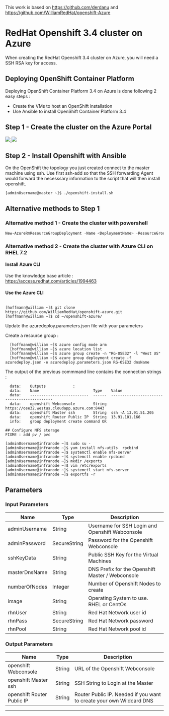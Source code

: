 This work is based on https://github.com/derdanu and https://github.com/WilliamRedHat/openshift-Azure

# RedHat Openshift 3.4 cluster on Azure

When creating the RedHat Openshift 3.4 cluster on Azure, you will need a SSH RSA key for access.

## Deploying OpenShift Container Platform 

Deploying OpenShift Container Platform 3.4 on Azure is done following 2 easy steps :
- Create the VMs to host an OpenShift installation
- Use Ansible to install OpenShift Container Platform 3.4 

## Step 1 - Create the cluster on the Azure Portal 

<a href="https://portal.azure.com/#create/Microsoft.Template/uri/https%3A%2F%2Fraw.githubusercontent.com%2Fgbechara%2Fopenshift-azure%2Fmaster%2Fazuredeploy.json" target="_blank">
    <img src="http://azuredeploy.net/deploybutton.png"/>
</a>
<a href="http://armviz.io/#/?load=https%3A%2F%2Fraw.githubusercontent.com%2FWilliamRedHat%2Fopenshift-azure%2Frhel%2Fazuredeploy.json" target="_blank">
    <img src="http://armviz.io/visualizebutton.png"/>
</a>

## Step 2 - Install Openshift with Ansible

On the OpenShift the topology you just created connect to the master machine using ssh.  Use first ssh-add so that 
the SSH forwarding Agent would forward the necesssary information to the script that will then install openshift.

```
[adminUsername@master ~]$ ./openshift-install.sh

```
## Alternative methods to Step 1

### Alternative method 1 - Create the cluster with powershell

```powershell
New-AzureRmResourceGroupDeployment -Name <DeploymentName> -ResourceGroupName <RessourceGroupName> -TemplateUri https://raw.githubusercontent.com/WilliamRedHat/openshift-azure/rhel/azuredeploy.json
```
### Alternative method 2 - Create the cluster with Azure CLI on RHEL 7.2

#### Install Azure CLI
Use the knowledge base article : https://access.redhat.com/articles/1994463

#### Use the Azure CLI
```

[hoffmann@william ~]$ git clone https://github.com/WilliamRedHat/openshift-azure.git
[hoffmann@william ~]$ cd ~/openshift-azure/
```

Update the azuredeploy.parameters.json file with your parameters

Create a resource group :

```
  [hoffmann@william ~]$ azure config mode arm
  [hoffmann@william ~]$ azure location list
  [hoffmann@william ~]$ azure group create -n "RG-OSE32" -l "West US"
  [hoffmann@william ~]$ azure group deployment create -f azuredeploy.json -e azuredeploy.parameters.json RG-OSE32 dnsName

```
The output of the previous commmand line contains the connection strings :

```
  data:    Outputs            :
  data:    Name                        Type    Value                                       
  data:    --------------------------  ------  --------------------------------------------
  data:    openshift Webconsole        String  https://ose32.westus.cloudapp.azure.com:8443
  data:    openshift Master ssh        String  ssh -A 13.91.51.205                         
  data:    openshift Router Public IP  String  13.91.101.166                               
  info:    group deployment create command OK

```

```
## Configure NFS storage
FIXME : add pv / pvc
```
```
[adminUsername@infranode ~]$ sudo su -
[adminUsername@infranode ~]$ yum install nfs-utils  rpcbind
[adminUsername@infranode ~]$ systemctl enable nfs-server
[adminUsername@infranode ~]$ systemctl enable rpcbind
[adminUsername@infranode ~]$ mkdir /exports
[adminUsername@infranode ~]$ vim /etc/exports
[adminUsername@infranode ~]$ systemctl start nfs-server
[adminUsername@infranode ~]$ exportfs -r
```

## Parameters

### Input Parameters

| Name          | Type          | Description                                      |
| ------------- | ------------- | -------------------------------------------------|
| adminUsername | String        | Username for SSH Login and Openshift Webconsole  |
| adminPassword | SecureString  | Password for the Openshift Webconsole            |
| sshKeyData    | String        | Public SSH Key for the Virtual Machines          |
| masterDnsName | String        | DNS Prefix for the Openshift Master / Webconsole |
| numberOfNodes | Integer       | Number of Openshift Nodes to create              |
| image         | String        | Operating System to use. RHEL or CentOs          |
| rhnUser       | String        | Red Hat Network user id                          |
| rhnPass       | SecureString  | Red Hat Network password                         |
| rhnPool       | String        | Red Hat Network pool id                          |


### Output Parameters

| Name| Type                 | Description  |
| -------------------------- | ------------ | -------------------------------------------------------------------- |
| openshift Webconsole       | String       | URL of the Openshift Webconsole                                      |
| openshift Master ssh       | String       | SSH String to Login at the Master                                    |
| openshift Router Public IP | String       | Router Public IP. Needed if you want to create your own Wildcard DNS |

------
